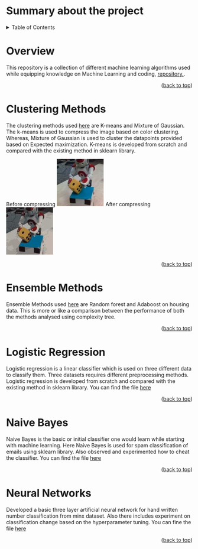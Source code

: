 # Summary about the project

<!-- TABLE OF CONTENTS -->
<details>
  <summary>Table of Contents</summary>
  <ol>
    <li><a href="#overview">overview</a></li>
    <li><a href="#clustering-methods">Clustering Methods</a></li>
    <li><a href="#ensemble-methods">Ensemble Methods</a></li>
    <li><a href="#logistic-Regression">Logistic Regression</a></li>
    <li><a href="#naive-bayes">Naive Bayes</a></li>
    <li><a href="#neural-networks">Neural Networks</a></li>
  </ol>
</details>


<!-- Overview -->
# Overview 

This repository is a collection of different machine learning algorithms used while equipping knowledge on Machine Learning and coding, [repository.](https://github.com/Ganesamanian/Machine-Learning-algorithms#neural-networks).

<p align="right">(<a href="#top">back to top</a>)</p>

<!-- Clustering Methods -->
# Clustering Methods

The clustering methods used [here](https://github.com/Ganesamanian/Machine-Learning-algorithms/blob/main/Clustering%20methods/K-means%20clustering%20and%20EM.ipynb) are K-means and Mixture of Gaussian. The k-means is used to compress the image based on color clustering. Whereas, Mixture of Gaussian is used to cluster the datapoints provided based on Expected maximization. K-means is developed from scratch and compared with the existing method in sklearn library.

Before compressing
![nao1](Clustering%20methods/NAORelease.jpg)
After compressing
![nao](Clustering%20methods/Kmeans_NAORelease.jpg)
<p align="right">(<a href="#top">back to top</a>)</p>

<!-- Ensemble Methods -->
# Ensemble Methods

Ensemble Methods used [here](https://github.com/Ganesamanian/Machine-Learning-algorithms/blob/main/Ensemble%20Methods/Random%20forest%20and%20Adaboost.ipynb) are Random forest and Adaboost on housing data. This is more or like a comparison between the performance of both the methods analysed using complexity tree.


<p align="right">(<a href="#top">back to top</a>)</p>

<!-- Logistic Regression -->
# Logistic Regression

Logistic regression is a linear classifier which is used on three different data to classify them. Three datasets requires different preprocessing methods. Logistic regression is developed from scratch and compared with the existing method in sklearn library. You can find the file [here](https://github.com/Ganesamanian/Machine-Learning-algorithms/blob/main/Logistic%20Regression/Linear%20discriminant%20and%20Logistic%20Regression.ipynb)


<p align="right">(<a href="#top">back to top</a>)</p>

<!-- Naive Bayes -->
# Naive Bayes

Naive Bayes is the basic or initial classifier one would learn while starting with machine learning. Here Naive Bayes is used for spam classification of emails using sklearn library. Also observed and experimented how to cheat the classifier. You can find the file [here](https://github.com/Ganesamanian/Machine-Learning-algorithms/blob/main/Naive%20Bayes/Spam%20classification%20using%20Naive%20Bayes.ipynb)
<p align="right">(<a href="#top">back to top</a>)</p>

<!-- Neural Networks -->
# Neural Networks

Developed a basic three layer artificial neural network for hand written number classification from minx dataset. Also there includes experiment on classification change based on the hyperparameter tuning. You can fine the file [here](https://github.com/Ganesamanian/Machine-Learning-algorithms/tree/main/Neural%20Networks)
<p align="right">(<a href="#top">back to top</a>)</p>


